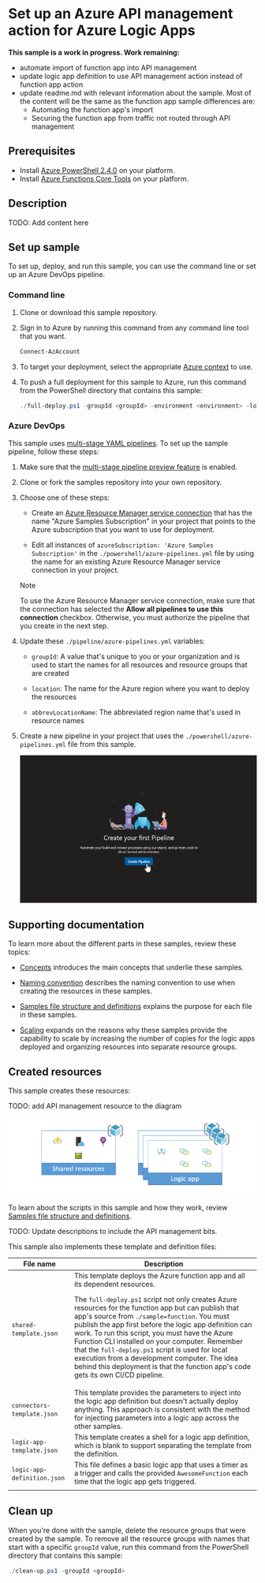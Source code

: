 # Set up an Azure API management action for Azure Logic Apps

**This sample is a work in progress. Work remaining:**

* automate import of function app into API management
* update logic app definition to use API management action instead of function app action
* update readme.md with relevant information about the sample. Most of the content will be the same as the function app sample differences are:
  * Automating the function app's import
  * Securing the function app from traffic not routed through API management

## Prerequisites

* Install [Azure PowerShell 2.4.0](https://docs.microsoft.com/powershell/azure/install-az-ps?view=azps-2.4.0) on your platform.
* Install [Azure Functions Core Tools](https://docs.microsoft.com/azure/azure-functions/functions-run-local#v2) on your platform.

## Description

TODO: Add content here

## Set up sample

To set up, deploy, and run this sample, you can use the command line or set up an Azure DevOps pipeline.

### Command line

1. Clone or download this sample repository.

1. Sign in to Azure by running this command from any command line tool that you want.

   ```powershell
   Connect-AzAccount
   ```

1. To target your deployment, select the appropriate [Azure context](https://docs.microsoft.com/powershell/module/az.accounts/Select-AzContext?view=azps-2.4.0) to use.

1. To push a full deployment for this sample to Azure, run this command from the PowerShell directory that contains this sample:

   ```powershell
   ./full-deploy.ps1 -groupId <groupId> -environment <environment> -location <regionName>
   ```

### Azure DevOps

This sample uses [multi-stage YAML pipelines](https://docs.microsoft.com/azure/devops/pipelines/process/stages?view=azure-devops&tabs=yaml). To set up the sample pipeline, follow these steps:

1. Make sure that the [multi-stage pipeline preview feature](https://docs.microsoft.com/azure/devops/project/navigation/preview-features?view=azure-devops) is enabled.

1. Clone or fork the samples repository into your own repository.

1. Choose one of these steps:

   * Create an [Azure Resource Manager service connection](https://docs.microsoft.com/azure/devops/pipelines/library/service-endpoints?view=azure-devops&tabs=yaml#sep-azure-rm) that has the name "Azure Samples Subscription" in your project that points to the Azure subscription that you want to use for deployment.

   * Edit all instances of `azureSubscription: 'Azure Samples Subscription'` in the `./powershell/azure-pipelines.yml` file by using the name for an existing Azure Resource Manager service connection in your project.

   > [!NOTE]
   > To use the Azure Resource Manager service connection, make sure that the connection has selected the **Allow all pipelines to use this connection** checkbox. Otherwise, you must authorize the pipeline that you create in the next step.

1. Update these `./pipeline/azure-pipelines.yml` variables:

   * `groupId`: A value that's unique to you or your organization and is used to start the names for all resources and resource groups that are created

   * `location`: The name for the Azure region where you want to deploy the resources

   * `abbrevLocationName`: The abbreviated region name that's used in resource names

1. Create a new pipeline in your project that uses the `./powershell/azure-pipelines.yml` file from this sample.

   ![Animated walkthrough for creating a new pipeline](../images/create-pipeline.gif)

## Supporting documentation

To learn more about the different parts in these samples, review these topics:

* [Concepts](../concept-review.md) introduces the main concepts that underlie these samples.

* [Naming convention](../naming-convention.md) describes the naming convention to use when creating the resources in these samples.

* [Samples file structure and definitions](../file-definitions.md) explains the purpose for each file in these samples.

* [Scaling](../api-connection-scale.md) expands on the reasons why these samples provide the capability to scale by increasing the number of copies for the logic apps deployed and organizing resources into separate resource groups.

## Created resources

This sample creates these resources:

TODO: add API management resource to the diagram

![Resources created and deployed by this sample](../images/function-app-sample.png)

To learn about the scripts in this sample and how they work, review [Samples file structure and definitions](../file-definitions.md).


TODO: Update descriptions to include the API management bits. 

This sample also implements these template and definition files:

| File name | Description |
|-----------|-------------|
| `shared-template.json` | This template deploys the Azure function app and all its dependent resources. <p>The `full-deploy.ps1` script not only creates Azure resources for the function app but can publish that app's source from `./sample=function`. You must publish the app first before the logic app definition can work. To run this script, you must have the Azure Function CLI installed on your computer. Remember that the `full-deploy.ps1` script is used for local execution from a development computer. The idea behind this deployment is that the function app's code gets its own CI/CD pipeline. |
| `connectors-template.json` | This template provides the parameters to inject into the logic app definition but doesn't actually deploy anything. This approach is consistent with the method for injecting parameters into a logic app across the other samples. |
| `logic-app-template.json` | This template creates a shell for a logic app definition, which is blank to support separating the template from the definition. |
| `logic-app-definition.json` | This file defines a basic logic app that uses a timer as a trigger and calls the provided `AwesomeFunction` each time that the logic app gets triggered. |
|||

## Clean up

When you're done with the sample, delete the resource groups that were created by the sample. To remove all the resource groups with names that start with a specific `groupId` value, run this command from the PowerShell directory that contains this sample:

```powershell
./clean-up.ps1 -groupId <groupId>
```